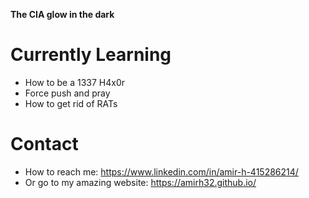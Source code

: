 **The CIA glow in the dark**

# Currently Learning
- How to be a 1337 H4x0r
- Force push and pray
- How to get rid of RATs

# Contact
- How to reach me: https://www.linkedin.com/in/amir-h-415286214/
- Or go to my amazing website: https://amirh32.github.io/

<!---
AmirH32/AmirH32 is a ✨ special ✨ repository because its `README.md` (this file) appears on your GitHub profile.
You can click the Preview link to take a look at your changes.
--->
